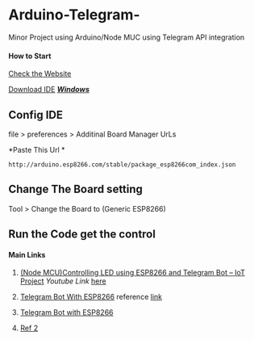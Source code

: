 # Arduino-Telegram-
Minor Project using Arduino/Node MUC using Telegram API integration  

#### How to Start
[ Check the Website](https://www.arduino.cc/)

[Download IDE](https://www.arduino.cc/en/Main/Software)
			[***Windows***](https://www.microsoft.com/store/apps/9nblggh4rsd8?ocid=badge)
      
## Config IDE
   file > preferences > Additinal Board Manager UrLs
   
*Paste This Url *

    http://arduino.esp8266.com/stable/package_esp8266com_index.json
    
  ## Change The Board setting
  Tool > Change the Board to (Generic ESP8266)
  ## Run the Code get the control 


#### Main Links 


 1. [(Node MCU)Controlling LED using ESP8266 and Telegram Bot – IoT Project](https://electrosome.com/led-control-esp8266-telegram-bot/)
             *Youtube Link* [here](https://youtu.be/6fWS57wFEhw)
 
 2. [ Telegram Bot With ESP8266](https://www.instructables.com/id/Telegram-Bot-With-ESP8266/)
				 reference [link](https://www.hackster.io/ShebinJoseJacob/telegram-bot-with-esp8266-dbada8)

3. [Telegram Bot with ESP8266](https://create.arduino.cc/projecthub/ShebinJoseJacob/telegram-bot-with-esp8266-dbada8)
						
4. [Ref 2 ](https://www.electromaker.io/project/view/telegram-bot-with-esp8266-154)

